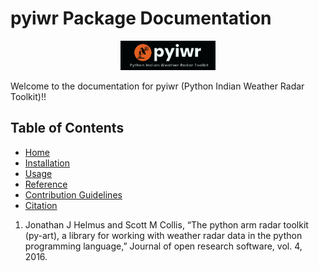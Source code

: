 # pyiwr Package Documentation
<p align="center">
  <img src="../pyiwr.png" alt="pyiwr" width="30%">
</p>

Welcome to the documentation for pyiwr (Python Indian Weather Radar Toolkit)!!

## Table of Contents
- [Home](index.md)
- [Installation](installation.md)
- [Usage](usage.md)
- [Reference](Reference.md)
- [Contribution Guidelines](contribution.md)
- [Citation](citation.md)
  

1. Jonathan J Helmus and Scott M Collis, “The python arm radar toolkit (py-art), a library for working with weather
radar data in the python programming language,” Journal of open research software, vol. 4, 2016.
